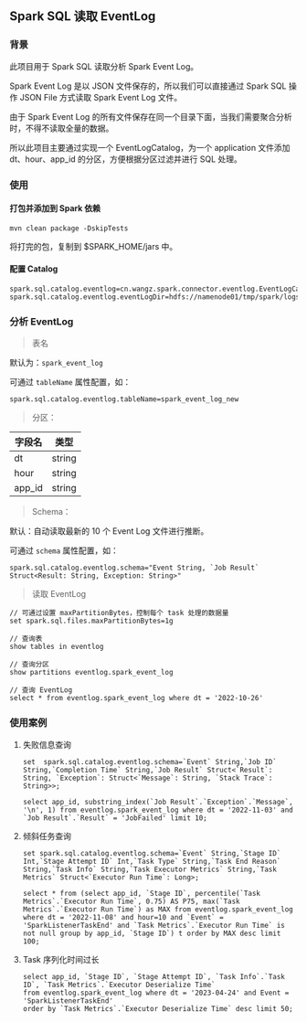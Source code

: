 ## Spark SQL 读取 EventLog

### 背景

此项目用于 Spark SQL 读取分析 Spark Event Log。

Spark Event Log 是以 JSON 文件保存的，所以我们可以直接通过 Spark SQL 操作 JSON File 方式读取 Spark Event Log 文件。

由于 Spark Event Log 的所有文件保存在同一个目录下面，当我们需要聚合分析时，不得不读取全量的数据。

所以此项目主要通过实现一个 EventLogCatalog，为一个 application 文件添加 dt、hour、app_id 的分区，方便根据分区过滤并进行 SQL 处理。

### 使用

#### 打包并添加到 Spark 依赖

```
mvn clean package -DskipTests
```

将打完的包，复制到 $SPARK_HOME/jars 中。

#### 配置 Catalog

```
spark.sql.catalog.eventlog=cn.wangz.spark.connector.eventlog.EventLogCatalog
spark.sql.catalog.eventlog.eventLogDir=hdfs://namenode01/tmp/spark/logs
```

### 分析 EventLog

> 表名

默认为：`spark_event_log`

可通过 `tableName` 属性配置，如：

```
spark.sql.catalog.eventlog.tableName=spark_event_log_new
```

> 分区：

| 字段名 | 类型 |
| --- | --- |
| dt | string |
| hour | string |
| app_id | string |

> Schema：

默认：自动读取最新的 10 个 Event Log 文件进行推断。

可通过 `schema` 属性配置，如：
```
spark.sql.catalog.eventlog.schema="Event String, `Job Result` Struct<Result: String, Exception: String>"
```

> 读取 EventLog

```
// 可通过设置 maxPartitionBytes，控制每个 task 处理的数据量
set spark.sql.files.maxPartitionBytes=1g

// 查询表
show tables in eventlog

// 查询分区
show partitions eventlog.spark_event_log

// 查询 EventLog
select * from eventlog.spark_event_log where dt = '2022-10-26'
```

### 使用案例

1. 失败信息查询

    ```
    set  spark.sql.catalog.eventlog.schema=`Event` String,`Job ID` String,`Completion Time` String,`Job Result` Struct<`Result`: String, `Exception`: Struct<`Message`: String, `Stack Trace`: String>>;

    select app_id, substring_index(`Job Result`.`Exception`.`Message`, '\n', 1) from eventlog.spark_event_log where dt = '2022-11-03' and `Job Result`.`Result` = 'JobFailed' limit 10;
    ```

2. 倾斜任务查询

    ```
    set spark.sql.catalog.eventlog.schema=`Event` String,`Stage ID` Int,`Stage Attempt ID` Int,`Task Type` String,`Task End Reason` String,`Task Info` String,`Task Executor Metrics` String,`Task Metrics` Struct<`Executor Run Time`: Long>;

    select * from (select app_id, `Stage ID`, percentile(`Task Metrics`.`Executor Run Time`, 0.75) AS P75, max(`Task Metrics`.`Executor Run Time`) as MAX from eventlog.spark_event_log where dt = '2022-11-08' and hour=10 and `Event` = 'SparkListenerTaskEnd' and `Task Metrics`.`Executor Run Time` is not null group by app_id, `Stage ID`) t order by MAX desc limit 100;
    ```

3. Task 序列化时间过长

    ```
    select app_id, `Stage ID`, `Stage Attempt ID`, `Task Info`.`Task ID`, `Task Metrics`.`Executor Deserialize Time`
    from eventlog.spark_event_log where dt = '2023-04-24' and Event = 'SparkListenerTaskEnd'
    order by `Task Metrics`.`Executor Deserialize Time` desc limit 50;
   ```